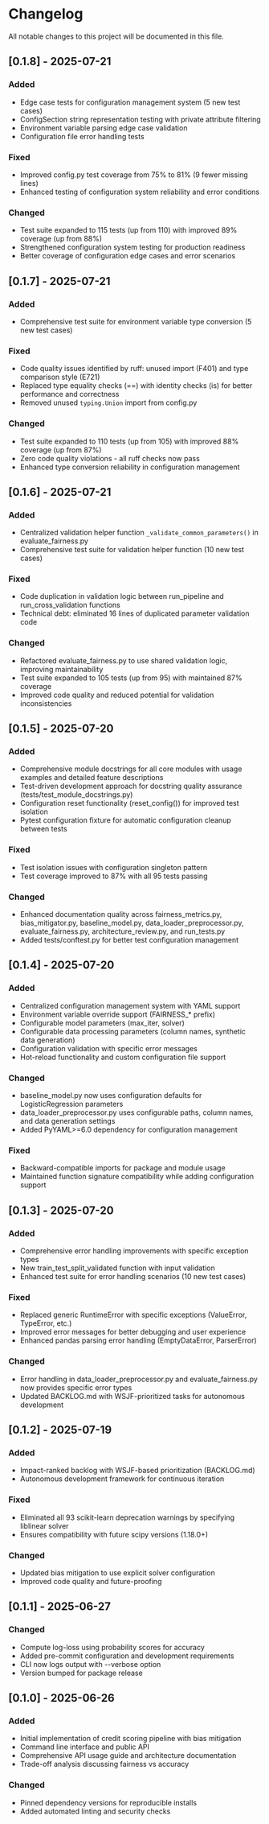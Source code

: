 # Changelog

All notable changes to this project will be documented in this file.

## [0.1.8] - 2025-07-21

### Added
- Edge case tests for configuration management system (5 new test cases)
- ConfigSection string representation testing with private attribute filtering
- Environment variable parsing edge case validation
- Configuration file error handling tests

### Fixed
- Improved config.py test coverage from 75% to 81% (9 fewer missing lines)
- Enhanced testing of configuration system reliability and error conditions

### Changed
- Test suite expanded to 115 tests (up from 110) with improved 89% coverage (up from 88%)
- Strengthened configuration system testing for production readiness
- Better coverage of configuration edge cases and error scenarios

## [0.1.7] - 2025-07-21

### Added
- Comprehensive test suite for environment variable type conversion (5 new test cases)

### Fixed
- Code quality issues identified by ruff: unused import (F401) and type comparison style (E721)
- Replaced type equality checks (==) with identity checks (is) for better performance and correctness
- Removed unused `typing.Union` import from config.py

### Changed
- Test suite expanded to 110 tests (up from 105) with improved 88% coverage (up from 87%)
- Zero code quality violations - all ruff checks now pass
- Enhanced type conversion reliability in configuration management

## [0.1.6] - 2025-07-21

### Added
- Centralized validation helper function `_validate_common_parameters()` in evaluate_fairness.py
- Comprehensive test suite for validation helper function (10 new test cases)

### Fixed  
- Code duplication in validation logic between run_pipeline and run_cross_validation functions
- Technical debt: eliminated 16 lines of duplicated parameter validation code

### Changed
- Refactored evaluate_fairness.py to use shared validation logic, improving maintainability
- Test suite expanded to 105 tests (up from 95) with maintained 87% coverage
- Improved code quality and reduced potential for validation inconsistencies

## [0.1.5] - 2025-07-20

### Added
- Comprehensive module docstrings for all core modules with usage examples and detailed feature descriptions
- Test-driven development approach for docstring quality assurance (tests/test_module_docstrings.py)
- Configuration reset functionality (reset_config()) for improved test isolation
- Pytest configuration fixture for automatic configuration cleanup between tests

### Fixed
- Test isolation issues with configuration singleton pattern
- Test coverage improved to 87% with all 95 tests passing

### Changed
- Enhanced documentation quality across fairness_metrics.py, bias_mitigator.py, baseline_model.py, data_loader_preprocessor.py, evaluate_fairness.py, architecture_review.py, and run_tests.py
- Added tests/conftest.py for better test configuration management

## [0.1.4] - 2025-07-20

### Added
- Centralized configuration management system with YAML support
- Environment variable override support (FAIRNESS_* prefix)
- Configurable model parameters (max_iter, solver)
- Configurable data processing parameters (column names, synthetic data generation)
- Configuration validation with specific error messages
- Hot-reload functionality and custom configuration file support

### Changed
- baseline_model.py now uses configuration defaults for LogisticRegression parameters
- data_loader_preprocessor.py uses configurable paths, column names, and data generation settings
- Added PyYAML>=6.0 dependency for configuration management

### Fixed
- Backward-compatible imports for package and module usage
- Maintained function signature compatibility while adding configuration support

## [0.1.3] - 2025-07-20

### Added
- Comprehensive error handling improvements with specific exception types
- New train_test_split_validated function with input validation
- Enhanced test suite for error handling scenarios (10 new test cases)

### Fixed
- Replaced generic RuntimeError with specific exceptions (ValueError, TypeError, etc.)
- Improved error messages for better debugging and user experience
- Enhanced pandas parsing error handling (EmptyDataError, ParserError)

### Changed
- Error handling in data_loader_preprocessor.py and evaluate_fairness.py now provides specific error types
- Updated BACKLOG.md with WSJF-prioritized tasks for autonomous development

## [0.1.2] - 2025-07-19

### Added
- Impact-ranked backlog with WSJF-based prioritization (BACKLOG.md)
- Autonomous development framework for continuous iteration

### Fixed
- Eliminated all 93 scikit-learn deprecation warnings by specifying liblinear solver
- Ensures compatibility with future scipy versions (1.18.0+)

### Changed
- Updated bias mitigation to use explicit solver configuration
- Improved code quality and future-proofing

## [0.1.1] - 2025-06-27
### Changed
- Compute log-loss using probability scores for accuracy
- Added pre-commit configuration and development requirements
- CLI now logs output with --verbose option
- Version bumped for package release

## [0.1.0] - 2025-06-26


### Added
- Initial implementation of credit scoring pipeline with bias mitigation
- Command line interface and public API
- Comprehensive API usage guide and architecture documentation
- Trade-off analysis discussing fairness vs accuracy

### Changed
- Pinned dependency versions for reproducible installs
- Added automated linting and security checks
